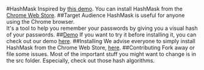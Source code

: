 #HashMask
Inspired by [this demo](http://lab.arc90.com/2009/07/09/hashmask-another-more-secure-experiment-in-password-masking/).
You can install HashMask from the [Chrome Web Store](https://chrome.google.com/webstore/detail/iijmhgjmfjnibiehilcmbbjffcmgolhn).
##Target Audience
HashMask is useful for anyone using the Chrome browser.  
It's a tool to help you remember your passwords by giving you a visual hash of your passwords.
##[Demo](http://wyantb.github.com/HashMask/options.html)
If you want to try it before installing it, you can check out our demo 
[here](http://wyantb.github.com/HashMask/options.html).
##Installing
We advise everyone to simply install HashMask from the Chrome Web Store, [here](https://chrome.google.com/webstore/detail/iijmhgjmfjnibiehilcmbbjffcmgolhn).
##Contributing
Fork away or file some issues.  Most of the important stuff you might want to change is in the src folder.
Especially, check out those hash algorithms.
